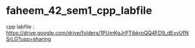 # faheem_42_sem1_cpp_labfile

cpp labfile :
 https://drive.google.com/drive/folders/1PUmKgJrPTjbkroQQ4FD9_dEvvUfNSrLG?usp=sharing
